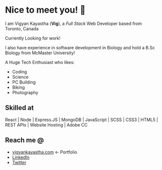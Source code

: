 # Nice to meet you! 👋

I am Vigyan Kayastha (**Vig**), a *Full Stack* Web Developer based from Toronto, Canada

Currently Looking for work! 

I also have experience in software development in Biology and hold a B.Sc Biology from McMaster University!

A Huge Tech Enthusiast who likes:
* Coding 
* Science
* PC Building
* Biking
* Photography

## Skilled at 
React | Node | Express.JS | MongoDB | JavaScript | SCSS | CSS3 | HTML5 | REST APIs | Website Hosting | Adobe CC

## Reach me @

* [vigyankayastha.com](https://vigyankayastha.com) <- Portfolio
* [LinkedIn](https://www.linkedin.com/in/vigyan-kayastha/)
* [Twitter](https://twitter.com/vigyster)


<!--
**vigyan-k/vigyan-k** is a ✨ _special_ ✨ repository because its `README.md` (this file) appears on your GitHub profile.

Here are some ideas to get you started:

- 🔭 I’m currently working on ...
- 🌱 I’m currently learning ...
- 👯 I’m looking to collaborate on ...
- 🤔 I’m looking for help with ...
- 💬 Ask me about ...
- 📫 How to reach me: ...
- 😄 Pronouns: ...
- ⚡ Fun fact: ...
-->
